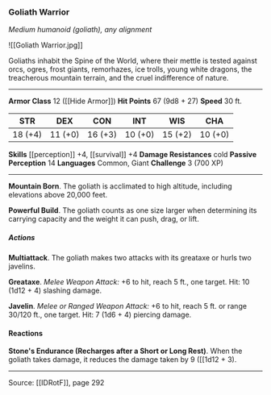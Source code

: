 ### Goliath Warrior
_Medium humanoid (goliath), any alignment_

![[Goliath Warrior.jpg]]

Goliaths inhabit the Spine of the World, where their mettle is tested against orcs, ogres, frost giants, remorhazes, ice trolls, young white dragons, the treacherous mountain terrain, and the cruel indifference of nature.




---

**Armor Class** 12 ([[Hide Armor]])
**Hit Points** 67 (9d8 + 27)
**Speed** 30 ft.

| STR     | DEX     | CON     | INT     | WIS     | CHA     |
|---------|---------|---------|---------|---------|---------|
| 18 (+4) | 11 (+0) | 16 (+3) | 10 (+0) | 15 (+2) | 10 (+0) |

**Skills** [[perception]] +4, [[survival]] +4
**Damage Resistances** cold
**Passive Perception** 14
**Languages** Common, Giant
**Challenge** 3 (700 XP)

---

**Mountain Born**. The goliath is acclimated to high altitude, including elevations above 20,000 feet.

**Powerful Build**. The goliath counts as one size larger when determining its carrying capacity and the weight it can push, drag, or lift.

##### Actions
**Multiattack**. The goliath makes two attacks with its greataxe or hurls two javelins.

**Greataxe**. _Melee Weapon Attack:_ +6 to hit, reach 5 ft., one target. Hit: 10 (1d12 + 4) slashing damage.

**Javelin**. _Melee or Ranged Weapon Attack:_ +6 to hit, reach 5 ft. or range 30/120 ft., one target. Hit: 7 (1d6 + 4) piercing damage.

#### Reactions
**Stone's Endurance (Recharges after a Short or Long Rest)**. When the goliath takes damage, it reduces the damage taken by 9 ([[1d12 + 3).


---

Source: [[IDRotF]], page 292